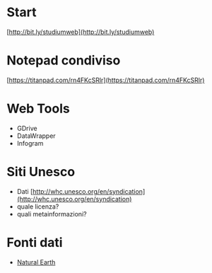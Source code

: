 # Start
[http://bit.ly/studiumweb](http://bit.ly/studiumweb)

# Notepad condiviso
[https://titanpad.com/rn4FKcSRlr](https://titanpad.com/rn4FKcSRlr)

# Web Tools
* GDrive
* DataWrapper
* Infogram


# Siti Unesco
* Dati [http://whc.unesco.org/en/syndication](http://whc.unesco.org/en/syndication)
 * quale licenza?
 * quali metainformazioni?

# Fonti dati
* [Natural Earth](http://www.naturalearthdata.com/downloads/) 
